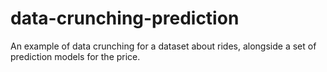 # data-crunching-prediction
An example of data crunching for a dataset about rides, alongside a set of prediction models for the price.
